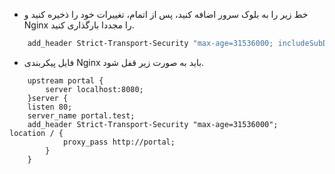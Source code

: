 * خط زیر را به بلوک سرور اضافه کنید، پس از اتمام، تغییرات خود را ذخیره کنید و Nginx را مجددا بارگذاری کنید.
```bash 
    add_header Strict-Transport-Security "max-age=31536000; includeSubDomains"
```

* فایل پیکربندی Nginx باید به صورت زیر قفل شود.
```config
    upstream portal {
        server localhost:8080;
    }server {
    listen 80;
    server_name portal.test;
    add_header Strict-Transport-Security "max-age=31536000";   location / {
            proxy_pass http://portal;
        }
    }
```
